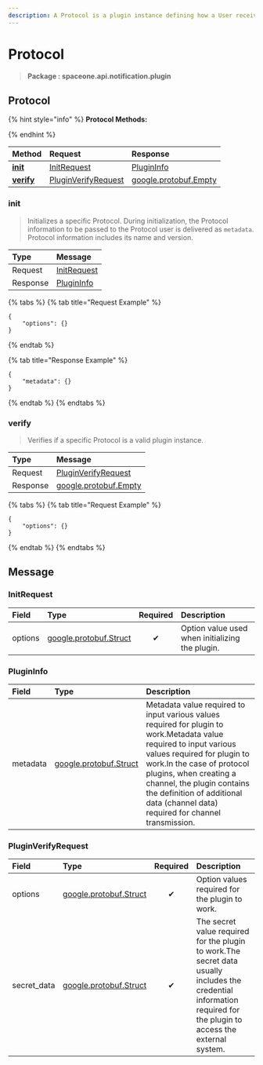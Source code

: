 ```yaml
---
description: A Protocol is a plugin instance defining how a User receives data from Cloudforet.
---
```

# Protocol

>  **Package : spaceone.api.notification.plugin**

## Protocol

{% hint style="info" %}
**Protocol Methods:**

{%  endhint %}


| Method | Request | Response |
| :----- | :-------- | :-------- |
| [**init**](protocol.md#init)|   [InitRequest](protocol.md#initrequest) |   [PluginInfo](protocol.md#plugininfo) |
| [**verify**](protocol.md#verify)|   [PluginVerifyRequest](protocol.md#pluginverifyrequest) |  [google.protobuf.Empty](https://github.com/protocolbuffers/protobuf/blob/master/src/google/protobuf/empty.proto)| 
 

 
### init

> Initializes a specific Protocol. During initialization, the Protocol information to be passed to the Protocol user is delivered as `metadata`. Protocol information includes its name and version.

| Type | Message |
| :--- | :--- |
| Request | [InitRequest](protocol.md#initrequest) |
| Response |  [PluginInfo](protocol.md#plugininfo)  |
{% tabs %}
{% tab title="Request Example" %}
```text
{
    "options": {}
}
```
{% endtab %}

{% tab title="Response Example" %}
```text
{
    "metadata": {}
}
```
{% endtab %}
{% endtabs %}
 
 

 
### verify

> Verifies if a specific Protocol is a valid plugin instance.

| Type | Message |
| :--- | :--- |
| Request | [PluginVerifyRequest](protocol.md#pluginverifyrequest) |
| Response | [google.protobuf.Empty](https://github.com/protocolbuffers/protobuf/blob/master/src/google/protobuf/empty.proto) |
{% tabs %}
{% tab title="Request Example" %}
```text
{
    "options": {}
}
```
{% endtab %}
{% endtabs %}


## 

## Message

### InitRequest
| Field | Type | Required | Description |
| :--- | :--- | :---: | :--- |
| options |[google.protobuf.Struct](https://github.com/protocolbuffers/protobuf/blob/master/src/google/protobuf/struct.proto)|✔| Option value used when initializing the plugin.|

### PluginInfo
| Field | Type |  Description |
| :--- | :--- | :--- |
| metadata |[google.protobuf.Struct](https://github.com/protocolbuffers/protobuf/blob/master/src/google/protobuf/struct.proto) | Metadata value required to input various values required for plugin to work.Metadata value required to input various values required for plugin to work.In the case of protocol plugins, when creating a channel, the plugin contains the definition of additional data (channel data) required for channel transmission.|

### PluginVerifyRequest
| Field | Type | Required | Description |
| :--- | :--- | :---: | :--- |
| options |[google.protobuf.Struct](https://github.com/protocolbuffers/protobuf/blob/master/src/google/protobuf/struct.proto)|✔| Option values required for the plugin to work.|
| secret_data |[google.protobuf.Struct](https://github.com/protocolbuffers/protobuf/blob/master/src/google/protobuf/struct.proto)|✔| The secret value required for the plugin to work.The secret data usually includes the credential information required for the plugin to access the external system.|
